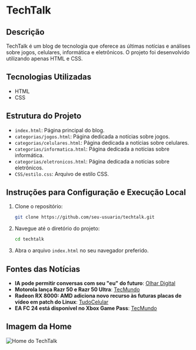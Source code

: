 # TechTalk

## Descrição
TechTalk é um blog de tecnologia que oferece as últimas notícias e análises sobre jogos, celulares, informática e eletrônicos. O projeto foi desenvolvido utilizando apenas HTML e CSS.

## Tecnologias Utilizadas
- HTML
- CSS

## Estrutura do Projeto
- `index.html`: Página principal do blog.
- `categorias/jogos.html`: Página dedicada a notícias sobre jogos.
- `categorias/celulares.html`: Página dedicada a notícias sobre celulares.
- `categorias/informatica.html`: Página dedicada a notícias sobre informática.
- `categorias/eletronicos.html`: Página dedicada a notícias sobre eletrônicos.
- `CSS/estilo.css`: Arquivo de estilo CSS.

## Instruções para Configuração e Execução Local
1. Clone o repositório:
    ```bash
    git clone https://github.com/seu-usuario/techtalk.git
    ```
2. Navegue até o diretório do projeto:
    ```bash
    cd techtalk
    ```
3. Abra o arquivo `index.html` no seu navegador preferido.

## Fontes das Notícias
- **IA pode permitir conversas com seu "eu" do futuro**: [Olhar Digital](https://olhardigital.com.br/2024/06/24/pro/ia-pode-permitir-conversas-com-seu-eu-do-futuro/)
- **Motorola lança Razr 50 e Razr 50 Ultra**: [TecMundo](https://www.tecmundo.com.br/dispositivos-moveis/286318-motorola-lanca-dobraveis-razr-50-razr-50-ultra-tela-gigante-primeiras-impressoes.htm)
- **Radeon RX 8000: AMD adiciona novo recurso às futuras placas de vídeo em patch do Linux**: [TudoCelular](https://www.tudocelular.com/curiosidade/noticias/n222815/amd-radeon-rx-8000-placas-video-patch-linux.html)
- **EA FC 24 está disponível no Xbox Game Pass**: [TecMundo](https://www.tecmundo.com.br/voxel/286325-ea-fc-24-disponivel-xbox-game-pass-veja-jogar.htm)

## Imagem da Home
![Home do TechTalk]([techtalk/Imagens/Home.png](https://github.com/HigorPereira10/TechTalk/blob/main/TechTalk/Imagens/Home.png))
